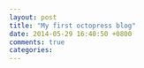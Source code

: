```yaml
---
layout: post
title: "My first octopress blog"
date: 2014-05-29 16:40:50 +0800
comments: true
categories: 
---
```

